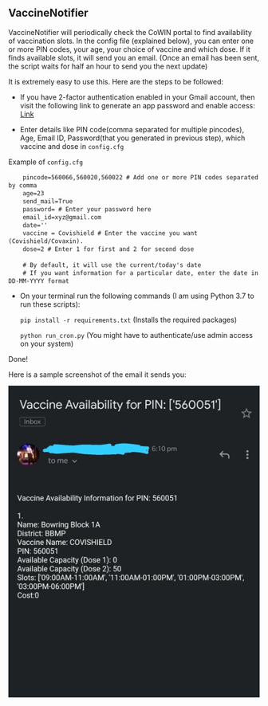 ## VaccineNotifier

VaccineNotifier will periodically check the CoWIN portal to find availability of vaccination slots. In the config file (explained below), you can enter one or more PIN codes, your age, your choice of vaccine and which dose. If it finds available slots, it will send you an email. (Once an email has been sent, the script waits for half an hour to send you the next update)

It is extremely easy to use this. Here are the steps to be followed:

* If you have 2-factor authentication enabled in your Gmail account, then visit the following link to generate an app password and enable access:
  [Link](https://support.google.com/accounts/answer/185833?p=InvalidSecondFactor&visit_id=637554658548216477-2576856839&rd=1)


* Enter details like PIN code(comma separated for multiple pincodes), Age, Email ID, Password(that you generated in previous step), which vaccine and dose in `config.cfg`

Example of `config.cfg`
```
    pincode=560066,560020,560022 # Add one or more PIN codes separated by comma
    age=23
    send_mail=True
    password= # Enter your password here
    email_id=xyz@gmail.com
    date='' 
    vaccine = Covishield # Enter the vaccine you want (Covishield/Covaxin).  
    dose=2 # Enter 1 for first and 2 for second dose

    # By default, it will use the current/today's date 
    # If you want information for a particular date, enter the date in DD-MM-YYYY format

```
* On your terminal run the following commands (I am using Python 3.7 to run these scripts):

  `pip install -r requirements.txt` (Installs the required packages)

  `python run_cron.py` (You might have to authenticate/use admin access on your system)
  
Done!

Here is a sample screenshot of the email it sends you:

![Screenshot](https://github.com/prash29/VaccineNotifier/blob/main/screenshot.jpg)
